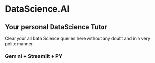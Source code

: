 # DataScience.AI
## Your personal DataScience Tutor
Clear your all Data Science queries here without any doubt and in a very polite manner.

### Gemini + Streamlit + PY
